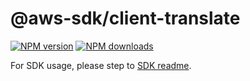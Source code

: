 # @aws-sdk/client-translate

[![NPM version](https://img.shields.io/npm/v/@aws-sdk/client-translate/beta.svg)](https://www.npmjs.com/package/@aws-sdk/client-translate)
[![NPM downloads](https://img.shields.io/npm/dm/@aws-sdk/client-translate.svg)](https://www.npmjs.com/package/@aws-sdk/client-translate)

For SDK usage, please step to [SDK readme](https://github.com/aws/aws-sdk-js-v3).
